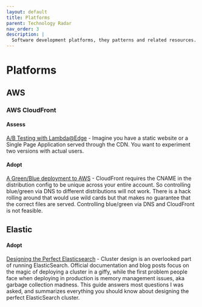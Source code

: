 ```yaml
---
layout: default
title: Platforms
parent: Technology Radar
nav_order: 3
description: |
  Software development platforms, they patterns and related resources.
---
```


# Platforms

## AWS

### AWS CloudFront

#### Assess

[A/B Testing with Lambda@Edge](https://medium.com/buildit/a-b-testing-on-aws-cloudfront-with-lambda-edge-a22dd82e9d12) - Imagine you have a static website or a Single Page Application served through the CDN. You want to experiment two versions with actual users. 

#### Adopt

[A Green/Blue deployment to AWS](https://serverfault.com/questions/714742/blue-green-deployments-with-cloudfront) - CloudFront requires the CNAME in the distribution config to be unique across your entire account. So controlling blue/green via DNS to different distributions will not work. There is a hack rolling around that would use wild cards but that makes no guarantee that the correct files are served. Controlling blue/green via DNS and CloudFront is not feasible.



## Elastic

#### Adopt

[Designing the Perfect Elasticsearch](https://thoughts.t37.net/designing-the-perfect-elasticsearch-cluster-the-almost-definitive-guide-e614eabc1a87) - Cluster design is an overlooked part of running ElasticSearch. Official documentation and blog posts focus on the magic of deploying a cluster in a giffy, while the first problem people face when deploying in production is memory management issues, aka garbage collection madness. This guide answers most questions I was asked, and summarizes everything you should know about designing the perfect ElasticSearch cluster.


